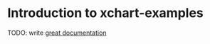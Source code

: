 # Introduction to xchart-examples

TODO: write [great documentation](http://jacobian.org/writing/what-to-write/)
